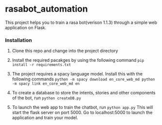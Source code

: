 # rasabot_automation
This project helps you to train a rasa bot(verison 1.1.3) through a simple web application on Flask. 

### Installation
1. Clone this repo and change into the project directory

2. Install the required pacakges by using the following command
`pip install -r requirements.txt`

3. The project requires a spacy language model. Install this with the following commands
`python -m spacy download en_core_web_md
 python -m spacy link en_core_web_md en`
 
 4. To create a database to store the intents, stories and other components of the bot, run 
 `python createDB.py`
 
 5. To launch the web app to train the chatbot, run
 `python app.py`
 This will start the flask server on port 5000. Go to localhost:5000 to launch the application and train your model.

